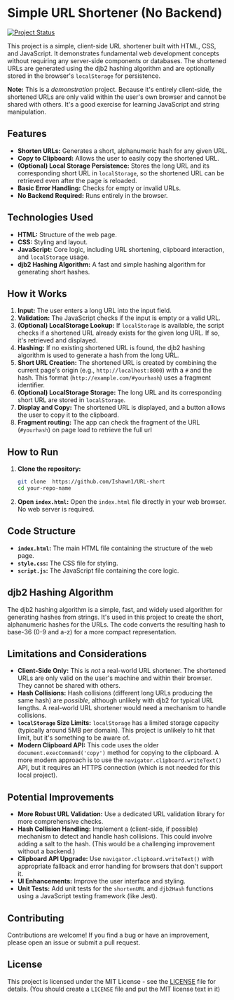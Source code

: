 # Simple URL Shortener (No Backend)

[![Project Status](https://img.shields.io/badge/status-complete-brightgreen.svg)](https://github.com/Ishawn1/URL-short) 

This project is a simple, client-side URL shortener built with HTML, CSS, and JavaScript. It demonstrates fundamental web development concepts without requiring any server-side components or databases.  The shortened URLs are generated using the djb2 hashing algorithm and are optionally stored in the browser's `localStorage` for persistence.

**Note:** This is a *demonstration* project. Because it's entirely client-side, the shortened URLs are only valid within the user's own browser and cannot be shared with others.  It's a good exercise for learning JavaScript and string manipulation.

## Features

*   **Shorten URLs:**  Generates a short, alphanumeric hash for any given URL.
*   **Copy to Clipboard:**  Allows the user to easily copy the shortened URL.
*   **(Optional) Local Storage Persistence:** Stores the long URL and its corresponding short URL in `localStorage`, so the shortened URL can be retrieved even after the page is reloaded.
*   **Basic Error Handling:**  Checks for empty or invalid URLs.
*   **No Backend Required:**  Runs entirely in the browser.

## Technologies Used

*   **HTML:**  Structure of the web page.
*   **CSS:**  Styling and layout.
*   **JavaScript:**  Core logic, including URL shortening, clipboard interaction, and `localStorage` usage.
*   **djb2 Hashing Algorithm:**  A fast and simple hashing algorithm for generating short hashes.

## How it Works

1.  **Input:** The user enters a long URL into the input field.
2.  **Validation:**  The JavaScript checks if the input is empty or a valid URL.
3.  **(Optional) LocalStorage Lookup:** If `localStorage` is available, the script checks if a shortened URL already exists for the given long URL. If so, it's retrieved and displayed.
4.  **Hashing:** If no existing shortened URL is found, the djb2 hashing algorithm is used to generate a hash from the long URL.
5.  **Short URL Creation:**  The shortened URL is created by combining the current page's origin (e.g., `http://localhost:8000`) with a `#` and the hash.  This format (`http://example.com/#yourhash`) uses a fragment identifier.
6.  **(Optional) LocalStorage Storage:** The long URL and its corresponding short URL are stored in `localStorage`.
7.  **Display and Copy:** The shortened URL is displayed, and a button allows the user to copy it to the clipboard.
8. **Fragment routing:** The app can check the fragment of the URL (`#yourhash`) on page load to retrieve the full url

## How to Run

1.  **Clone the repository:**

    ```bash
    git clone  https://github.com/Ishawn1/URL-short
    cd your-repo-name
    ```

2.  **Open `index.html`:** Open the `index.html` file directly in your web browser.  No web server is required.

## Code Structure

*   **`index.html`:**  The main HTML file containing the structure of the web page.
*   **`style.css`:**  The CSS file for styling.
*   **`script.js`:**  The JavaScript file containing the core logic.

##  djb2 Hashing Algorithm

The djb2 hashing algorithm is a simple, fast, and widely used algorithm for generating hashes from strings. It's used in this project to create the short, alphanumeric hashes for the URLs. The code converts the resulting hash to base-36 (0-9 and a-z) for a more compact representation.

##  Limitations and Considerations

*   **Client-Side Only:** This is *not* a real-world URL shortener. The shortened URLs are only valid on the user's machine and within their browser. They cannot be shared with others.
*   **Hash Collisions:** Hash collisions (different long URLs producing the same hash) are *possible*, although unlikely with djb2 for typical URL lengths.  A real-world URL shortener would need a mechanism to handle collisions.
*   **`localStorage` Size Limits:** `localStorage` has a limited storage capacity (typically around 5MB per domain).  This project is unlikely to hit that limit, but it's something to be aware of.
*   **Modern Clipboard API:** This code uses the older `document.execCommand('copy')` method for copying to the clipboard. A more modern approach is to use the `navigator.clipboard.writeText()` API, but it requires an HTTPS connection (which is not needed for this local project).

## Potential Improvements

*   **More Robust URL Validation:** Use a dedicated URL validation library for more comprehensive checks.
*   **Hash Collision Handling:**  Implement a (client-side, if possible) mechanism to detect and handle hash collisions.  This could involve adding a salt to the hash.  (This would be a challenging improvement without a backend.)
*   **Clipboard API Upgrade:**  Use `navigator.clipboard.writeText()` with appropriate fallback and error handling for browsers that don't support it.
*   **UI Enhancements:**  Improve the user interface and styling.
*   **Unit Tests:** Add unit tests for the `shortenURL` and `djb2Hash` functions using a JavaScript testing framework (like Jest).

## Contributing

Contributions are welcome!  If you find a bug or have an improvement, please open an issue or submit a pull request.

## License

This project is licensed under the MIT License - see the [LICENSE](LICENSE) file for details. (You should create a `LICENSE` file and put the MIT license text in it)